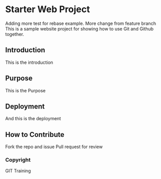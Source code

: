 # Starter Web Project

Adding more test for rebase example. More change from feature branch
This is a sample website project for showing how to use Git and Github together.

## Introduction

This is the introduction

## Purpose

This is the Purpose

## Deployment

And this is the deployment

## How to Contribute

Fork the repo and issue Pull request for review

### Copyright

GIT Training
